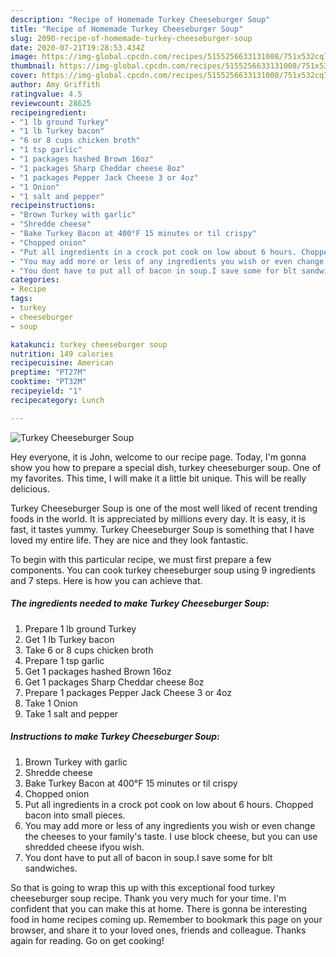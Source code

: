```yaml
---
description: "Recipe of Homemade Turkey Cheeseburger Soup"
title: "Recipe of Homemade Turkey Cheeseburger Soup"
slug: 2090-recipe-of-homemade-turkey-cheeseburger-soup
date: 2020-07-21T19:28:53.434Z
image: https://img-global.cpcdn.com/recipes/5155256633131008/751x532cq70/turkey-cheeseburger-soup-recipe-main-photo.jpg
thumbnail: https://img-global.cpcdn.com/recipes/5155256633131008/751x532cq70/turkey-cheeseburger-soup-recipe-main-photo.jpg
cover: https://img-global.cpcdn.com/recipes/5155256633131008/751x532cq70/turkey-cheeseburger-soup-recipe-main-photo.jpg
author: Amy Griffith
ratingvalue: 4.5
reviewcount: 28625
recipeingredient:
- "1 lb ground Turkey"
- "1 lb Turkey bacon"
- "6 or 8 cups chicken broth"
- "1 tsp garlic"
- "1 packages hashed Brown 16oz"
- "1 packages Sharp Cheddar cheese 8oz"
- "1 packages Pepper Jack Cheese 3 or 4oz"
- "1 Onion"
- "1 salt and pepper"
recipeinstructions:
- "Brown Turkey with garlic"
- "Shredde cheese"
- "Bake Turkey Bacon at 400°F 15 minutes or til crispy"
- "Chopped onion"
- "Put all ingredients in a crock pot cook on low about 6 hours. Chopped bacon into small pieces."
- "You may add more or less of any ingredients you wish or even change the cheeses to your family&#39;s taste. I use block cheese, but you can use shredded cheese ifyou wish."
- "You dont have to put all of bacon in soup.I save some for blt sandwiches."
categories:
- Recipe
tags:
- turkey
- cheeseburger
- soup

katakunci: turkey cheeseburger soup 
nutrition: 149 calories
recipecuisine: American
preptime: "PT27M"
cooktime: "PT32M"
recipeyield: "1"
recipecategory: Lunch

---
```



![Turkey Cheeseburger Soup](https://img-global.cpcdn.com/recipes/5155256633131008/751x532cq70/turkey-cheeseburger-soup-recipe-main-photo.jpg)

Hey everyone, it is John, welcome to our recipe page. Today, I'm gonna show you how to prepare a special dish, turkey cheeseburger soup. One of my favorites. This time, I will make it a little bit unique. This will be really delicious.



Turkey Cheeseburger Soup is one of the most well liked of recent trending foods in the world. It is appreciated by millions every day. It is easy, it is fast, it tastes yummy. Turkey Cheeseburger Soup is something that I have loved my entire life. They are nice and they look fantastic.


To begin with this particular recipe, we must first prepare a few components. You can cook turkey cheeseburger soup using 9 ingredients and 7 steps. Here is how you can achieve that.

<!--inarticleads1-->

##### The ingredients needed to make Turkey Cheeseburger Soup:

1. Prepare 1 lb ground Turkey
1. Get 1 lb Turkey bacon
1. Take 6 or 8 cups chicken broth
1. Prepare 1 tsp garlic
1. Get 1 packages hashed Brown 16oz
1. Get 1 packages Sharp Cheddar cheese 8oz
1. Prepare 1 packages Pepper Jack Cheese 3 or 4oz
1. Take 1 Onion
1. Take 1 salt and pepper




<!--inarticleads2-->

##### Instructions to make Turkey Cheeseburger Soup:

1. Brown Turkey with garlic
1. Shredde cheese
1. Bake Turkey Bacon at 400°F 15 minutes or til crispy
1. Chopped onion
1. Put all ingredients in a crock pot cook on low about 6 hours. Chopped bacon into small pieces.
1. You may add more or less of any ingredients you wish or even change the cheeses to your family&#39;s taste. I use block cheese, but you can use shredded cheese ifyou wish.
1. You dont have to put all of bacon in soup.I save some for blt sandwiches.




So that is going to wrap this up with this exceptional food turkey cheeseburger soup recipe. Thank you very much for your time. I'm confident that you can make this at home. There is gonna be interesting food in home recipes coming up. Remember to bookmark this page on your browser, and share it to your loved ones, friends and colleague. Thanks again for reading. Go on get cooking!

